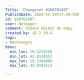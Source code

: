 ```yaml
---
Title: 'Changeset #160761407'
PublishDate: 2024-12-29T17:39:59Z
id: 160761407
user: Netmaper
comment: dodano obiekt do mapy
created_by: iD 2.30.4
tags:
- Montenegro
bbox:
  min_lon: 19.3219258
  min_lat: 42.0124557
  max_lon: 19.3343866
  max_lat: 42.0193113

---
```

